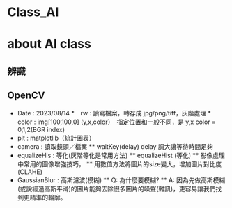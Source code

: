 # Class_AI
# about AI class 

## 辨識
## OpenCV
*  Date     : 2023/08/14
*　rw       : 讀寫檔案，轉存成 jpg/png/tiff，灰階處理
*　color    : img[100,100,0] (y,x,color）　指定位置和一般不同，是 y,x color = 0,1,2(BGR index)
*  plt      : matplotlib（統計圖表）
*  camera   : 讀取鏡頭／檔案
    ** waitKey(delay) delay 調大讓等待時間足夠
*  equalizeHis : 等化(灰階等化是常用方法)
    ** equalizeHist (等化)
    ** 影像處理中常用的圖像增強技巧，
    ** 用數值方法將圖片的size變大，增加圖片對比度(CLAHE)
*  GaussianBlur : 高斯濾波(模糊)
    ** Q: 為什麼要模糊?
    ** A: 因為先做高斯模糊(或說經過高斯平滑)的圖片能夠去除很多圖片的噪聲(雜訊)，更容易讓我們找到更精準的輪廓。

## 
